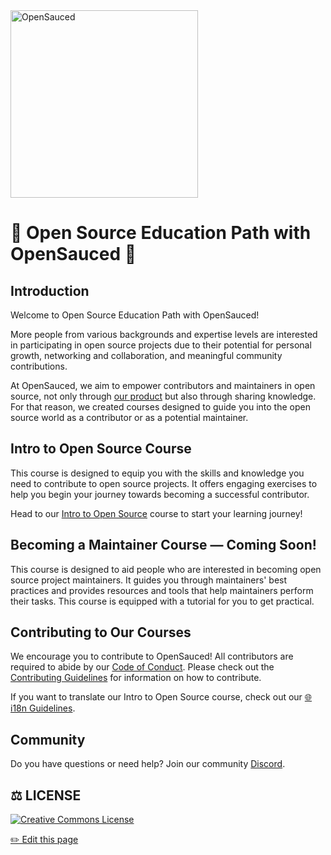 <div alidogn="center">
  <img alt="OpenSauced" src="https://i.ibb.co/7jPXt0Z/logo1-92f1a87f.png" width="300px">
  <h1>🍕 Open Source Education Path with OpenSauced 🍕</h1>
</div>

## Introduction

Welcome to Open Source Education Path with OpenSauced!

More people from various backgrounds and expertise levels are interested in participating in open source projects due to their potential for personal growth, networking and collaboration, and meaningful community contributions.

At OpenSauced, we aim to empower contributors and maintainers in open source, not only through [our product](https://opensauced.pizza/) but also through sharing knowledge. For that reason, we created courses designed to guide you into the open source world as a contributor or as a potential maintainer.

## Intro to Open Source Course

This course is designed to equip you with the skills and knowledge you need to contribute to open source projects. It offers engaging exercises to help you begin your journey towards becoming a successful contributor.

Head to our [Intro to Open Source](./intro-to-oss/) course to start your learning journey!

## Becoming a Maintainer Course — Coming Soon!

This course is designed to aid people who are interested in becoming open source project maintainers. It guides you through maintainers' best practices and provides resources and tools that help maintainers perform their tasks. This course is equipped with a tutorial for you to get practical.

## Contributing to Our Courses

We encourage you to contribute to OpenSauced! All contributors are required to abide by our [Code of Conduct](https://github.com/open-sauced/.github/blob/main/CODE_OF_CONDUCT.md). Please check out the [Contributing Guidelines](/CONTRIBUTING.md) for information on how to contribute.

If you want to translate our Intro to Open Source course, check out our [🌐 i18n Guidelines](/i18n-guidelines.md).

## Community

Do you have questions or need help? Join our community [Discord](https://discord.gg/U2peSNf23P).

## ⚖️ LICENSE

[![Creative Commons License](https://i.creativecommons.org/l/by/4.0/88x31.png)](https://creativecommons.org/licenses/by/4.0/)

<footer>
  <a href="https://github.com/open-sauced/intro/blob/main/docs/README.md">✏️ Edit this page</a>
</footer>
